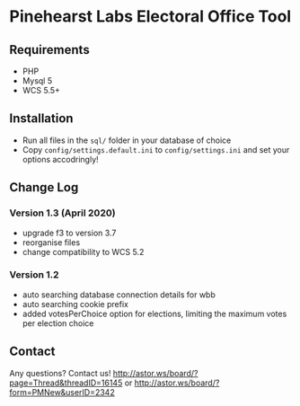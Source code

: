 # Pinehearst Labs Electoral Office Tool

## Requirements

* PHP
* Mysql 5
* WCS 5.5+

## Installation

* Run all files in the `sql/` folder in your database of choice
* Copy `config/settings.default.ini` to `config/settings.ini` and set your options accodringly!

## Change Log

### Version 1.3 (April 2020)

* upgrade f3 to version 3.7
* reorganise files
* change compatibility to WCS 5.2

### Version 1.2

* auto searching database connection details for wbb
* auto searching cookie prefix
* added votesPerChoice option for elections, limiting the maximum votes per election choice

## Contact

Any questions? Contact us!
<http://astor.ws/board/?page=Thread&threadID=16145>
or
<http://astor.ws/board/?form=PMNew&userID=2342>
